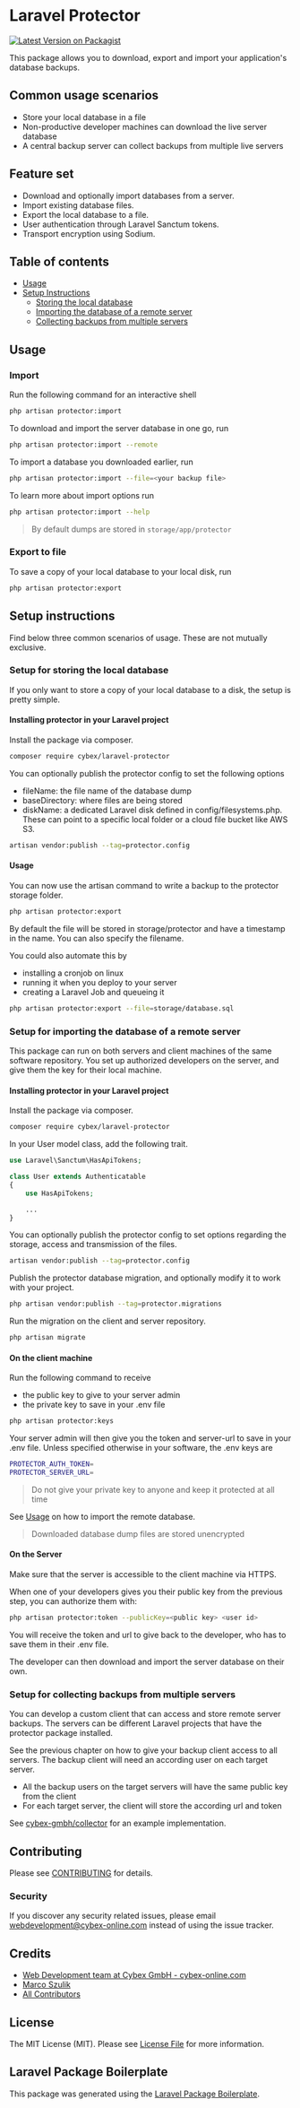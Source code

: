 # Laravel Protector

[![Latest Version on Packagist](https://img.shields.io/packagist/v/cybex/laravel-protector.svg?style=flat-square)](https://packagist.org/packages/cybex/laravel-protector)

This package allows you to download, export and import your application's database backups.


## Common usage scenarios
- Store your local database in a file
- Non-productive developer machines can download the live server database
- A central backup server can collect backups from multiple live servers


## Feature set

- Download and optionally import databases from a server.
- Import existing database files.
- Export the local database to a file.
- User authentication through Laravel Sanctum tokens.
- Transport encryption using Sodium.


## Table of contents

- [Usage](#usage)
- [Setup Instructions](#setup-instructions)
    - [Storing the local database](#setup-for-storing-the-local-database)
    - [Importing the database of a remote server](#setup-for-importing-the-database-of-a-remote-server)
    - [Collecting backups from multiple servers](#setup-for-collecting-backups-from-multiple-servers)


## Usage

### Import

Run the following command for an interactive shell
```bash
php artisan protector:import
```

To download and import the server database in one go, run
```bash
php artisan protector:import --remote
```

To import a database you downloaded earlier, run
```bash
php artisan protector:import --file=<your backup file>
```

To learn more about import options run
```bash
php artisan protector:import --help
```

>By default dumps are stored in `storage/app/protector`

### Export to file

To save a copy of your local database to your local disk, run
```bash
php artisan protector:export
```

## Setup instructions

Find below three common scenarios of usage. These are not mutually exclusive.

### Setup for storing the local database

If you only want to store a copy of your local database to a disk, the setup is pretty simple.

#### Installing protector in your Laravel project

Install the package via composer.

```bash
composer require cybex/laravel-protector
```

You can optionally publish the protector config to set the following options
- fileName: the file name of the database dump
- baseDirectory: where files are being stored
- diskName: a dedicated Laravel disk defined in config/filesystems.php. These can point to a specific local folder or a cloud file bucket like AWS S3.

```bash
artisan vendor:publish --tag=protector.config
```

#### Usage

You can now use the artisan command to write a backup to the protector storage folder.

```bash
php artisan protector:export
```

By default the file will be stored in storage/protector and have a timestamp in the name. You can also specify the filename.

You could also automate this by
- installing a cronjob on linux
- running it when you deploy to your server
- creating a Laravel Job and queueing it

```bash
php artisan protector:export --file=storage/database.sql
```

### Setup for importing the database of a remote server

This package can run on both servers and client machines of the same software repository. You set up authorized developers on the server, and give them the key for their local machine.

#### Installing protector in your Laravel project

Install the package via composer.

```bash
composer require cybex/laravel-protector
```

In your User model class, add the following trait.
```php
use Laravel\Sanctum\HasApiTokens;

class User extends Authenticatable
{
    use HasApiTokens;

    ...
}
```

You can optionally publish the protector config to set options regarding the storage, access and transmission of the files. 
```bash
artisan vendor:publish --tag=protector.config
```

Publish the protector database migration, and optionally modify it to work with your project.
```bash
php artisan vendor:publish --tag=protector.migrations
```

Run the migration on the client and server repository.
```bash
php artisan migrate
```

#### On the client machine

Run the following command to receive
- the public key to give to your server admin
- the private key to save in your .env file
```bash
php artisan protector:keys
```

Your server admin will then give you the token and server-url to save in your .env file.
Unless specified otherwise in your software, the .env keys are
```bash
PROTECTOR_AUTH_TOKEN=
PROTECTOR_SERVER_URL=
```

>Do not give your private key to anyone and keep it protected at all time

See [Usage](#usage) on how to import the remote database.

>Downloaded database dump files are stored unencrypted

#### On the Server

Make sure that the server is accessible to the client machine via HTTPS.

When one of your developers gives you their public key from the previous step, you can authorize them with:

```bash
php artisan protector:token --publicKey=<public key> <user id>
```

You will receive the token and url to give back to the developer, who has to save them in their .env file.

The developer can then download and import the server database on their own.

### Setup for collecting backups from multiple servers

You can develop a custom client that can access and store remote server backups. The servers can be different Laravel projects that have the protector package installed.

See the previous chapter on how to give your backup client access to all servers. The backup client will need an according user on each target server.
* All the backup users on the target servers will have the same public key from the client
* For each target server, the client will store the according url and token 

See [cybex-gmbh/collector](https://github.com/cybex-gmbh/collector) for an example implementation.


## Contributing

Please see [CONTRIBUTING](CONTRIBUTING.md) for details.

### Security

If you discover any security related issues, please email webdevelopment@cybex-online.com instead of using the issue tracker.


## Credits

- [Web Development team at Cybex GmbH - cybex-online.com](https://github.com/cybex-gmbh)
- [Marco Szulik](https://github.com/mszulik)
- [All Contributors](../../contributors)


## License

The MIT License (MIT). Please see [License File](LICENSE.md) for more information.


## Laravel Package Boilerplate

This package was generated using the [Laravel Package Boilerplate](https://laravelpackageboilerplate.com).
